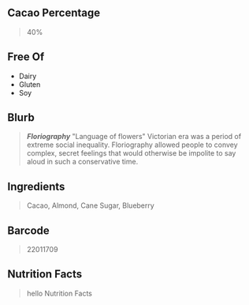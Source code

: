 ## Cacao Percentage
> 40%

## Free Of
- Dairy
- Gluten
- Soy

## Blurb
> ***Floriography*** "Language of flowers"
> Victorian era was a period of extreme social inequality. Floriography allowed people to convey complex, secret feelings that would otherwise be impolite to say aloud in such a conservative time.

## Ingredients
> Cacao, Almond, Cane Sugar, Blueberry

## Barcode
> 22011709

## Nutrition Facts
> hello Nutrition Facts
